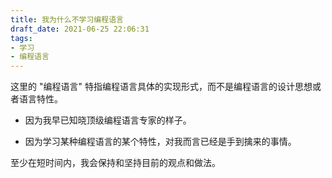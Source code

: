 ```yaml
---
title: 我为什么不学习编程语言
draft_date: 2021-06-25 22:06:31
tags: 
- 学习
- 编程语言
---
```


这里的 "编程语言" 特指编程语言具体的实现形式，而不是编程语言的设计思想或者语言特性。

- 因为我早已知晓顶级编程语言专家的样子。

- 因为学习某种编程语言的某个特性，对我而言已经是手到擒来的事情。

至少在短时间内，我会保持和坚持目前的观点和做法。
